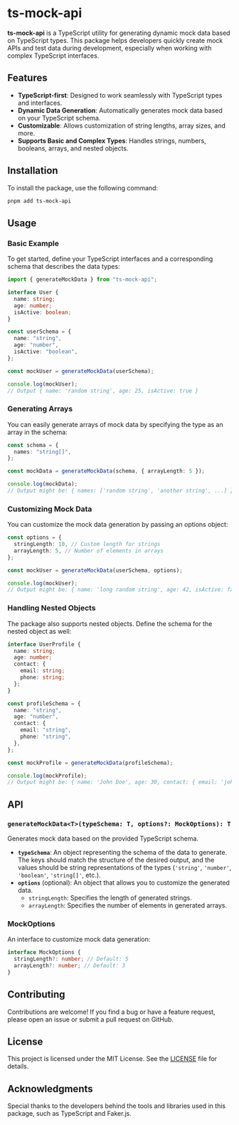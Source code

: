 # ts-mock-api

**ts-mock-api** is a TypeScript utility for generating dynamic mock data based on TypeScript types. This package helps developers quickly create mock APIs and test data during development, especially when working with complex TypeScript interfaces.

## Features

- **TypeScript-first**: Designed to work seamlessly with TypeScript types and interfaces.
- **Dynamic Data Generation**: Automatically generates mock data based on your TypeScript schema.
- **Customizable**: Allows customization of string lengths, array sizes, and more.
- **Supports Basic and Complex Types**: Handles strings, numbers, booleans, arrays, and nested objects.

## Installation

To install the package, use the following command:

```bash
pnpm add ts-mock-api
```

## Usage

### Basic Example

To get started, define your TypeScript interfaces and a corresponding schema that describes the data types:

```typescript
import { generateMockData } from "ts-mock-api";

interface User {
  name: string;
  age: number;
  isActive: boolean;
}

const userSchema = {
  name: "string",
  age: "number",
  isActive: "boolean",
};

const mockUser = generateMockData(userSchema);

console.log(mockUser);
// Output { name: 'random string', age: 25, isActive: true }
```

### Generating Arrays

You can easily generate arrays of mock data by specifying the type as an array in the schema:

```typescript
const schema = {
  names: "string[]",
};

const mockData = generateMockData(schema, { arrayLength: 5 });

console.log(mockData);
// Output might be: { names: ['random string', 'another string', ...] }
```

### Customizing Mock Data

You can customize the mock data generation by passing an options object:

```typescript
const options = {
  stringLength: 10, // Custom length for strings
  arrayLength: 5, // Number of elements in arrays
};

const mockUser = generateMockData(userSchema, options);

console.log(mockUser);
// Output might be: { name: 'long random string', age: 42, isActive: false }
```

### Handling Nested Objects

The package also supports nested objects. Define the schema for the nested object as well:

```typescript
interface UserProfile {
  name: string;
  age: number;
  contact: {
    email: string;
    phone: string;
  };
}

const profileSchema = {
  name: "string",
  age: "number",
  contact: {
    email: "string",
    phone: "string",
  },
};

const mockProfile = generateMockData(profileSchema);

console.log(mockProfile);
// Output might be: { name: 'John Doe', age: 30, contact: { email: 'john.doe@example.com', phone: '123-456-7890' } }
```

## API

### `generateMockData<T>(typeSchema: T, options?: MockOptions): T`

Generates mock data based on the provided TypeScript schema.

- **`typeSchema`**: An object representing the schema of the data to generate. The keys should match the structure of the desired output, and the values should be string representations of the types (`'string'`, `'number'`, `'boolean'`, `'string[]'`, etc.).
- **`options`** (optional): An object that allows you to customize the generated data.
  - `stringLength`: Specifies the length of generated strings.
  - `arrayLength`: Specifies the number of elements in generated arrays.

### MockOptions

An interface to customize mock data generation:

```typescript
interface MockOptions {
  stringLength?: number; // Default: 5
  arrayLength?: number; // Default: 3
}
```

## Contributing

Contributions are welcome! If you find a bug or have a feature request, please open an issue or submit a pull request on GitHub.

## License

This project is licensed under the MIT License. See the [LICENSE](LICENSE) file for details.

## Acknowledgments

Special thanks to the developers behind the tools and libraries used in this package, such as TypeScript and Faker.js.
